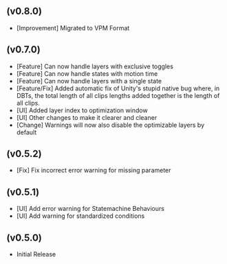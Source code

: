 (v0.8.0)
--------
- [Improvement] Migrated to VPM Format

(v0.7.0)
--------
- [Feature] Can now handle layers with exclusive toggles
- [Feature] Can now handle states with motion time
- [Feature] Can now handle layers with a single state
- [Feature/Fix] Added automatic fix of Unity's stupid native bug where, in DBTs, the total length of all clips lengths added together is the length of all clips.
- [UI] Added layer index to optimization window
- [UI] Other changes to make it clearer and cleaner
- [Change] Warnings will now also disable the optimizable layers by default

(v0.5.2)
--------
- [Fix] Fix incorrect error warning for missing parameter

(v0.5.1)
--------
- [UI] Add error warning for Statemachine Behaviours
- [UI] Add warning for standardized conditions

(v0.5.0)
--------
- Initial Release